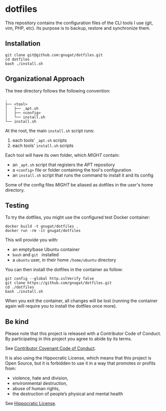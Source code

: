 # dotfiles

This repository contains the configuration files of the CLI tools I use
(git, vim, PHP, etc).
Its purpose is to backup, restore and synchronize them.

## Installation

```
git clone git@github.com:gnugat/dotfiles.git
cd dotfiles
bash ./install.sh
```

## Organizational Approach

The tree directory follows the following convention:

```
.
├── <tool>
│   ├── _apt.sh
│   ├── <config>
│   └── install.sh
└── install.sh
```

At the root, the main `install.sh` script runs:

1. each tools' `_apt.sh` scripts
2. each tools' `install.sh` scripts

Each tool will have its own folder, which *MIGHT* contain:

* an `_apt.sh` script that registers the APT repository
* a `<config>` file or folder containing the tool's configuration
* an `install.sh` script that runs the command to install it and its config

Some of the config files *MIGHT* be aliased as dotfiles in the user's home directory.

## Testing

To try the dotfiles, you might use the configured test Docker container:

```console
docker build -t gnugat/dotfiles .
docker run -rm -it gnugat/dotfiles
```

This will provide you with:

* an empty/base Ubuntu container
* `bash` and `git ` installed
* a `ubuntu` user, in their home `/home/ubuntu` directory

You can then install the dotfiles in the container as follow:

```console
git config --global http.sslVerify false
git clone https://github.com/gnugat/dotfiles.git
cd ./dotfiles
bash ./install.sh
```

When you exit the container, all changes will be lost (running the container
again will require you to install the dotfiles once more).

## Be kind 

Please note that this project is released with a Contributor Code of Conduct.
By participating in this project you agree to abide by its terms.

See [Contributor Covenant Code of Conduct](https://www.contributor-covenant.org/version/2/0/code_of_conduct/).

It is also using the Hippocratic License, which means that this project is Open
Source, but it is forbidden to use it in a way that promotes or profits from:

* violence, hate and division,
* environmental destruction,
* abuse of human rights,
* the destruction of people’s physical and mental health

See [Hippocratic License](https://firstdonoharm.dev/version/2/1/license.html).
